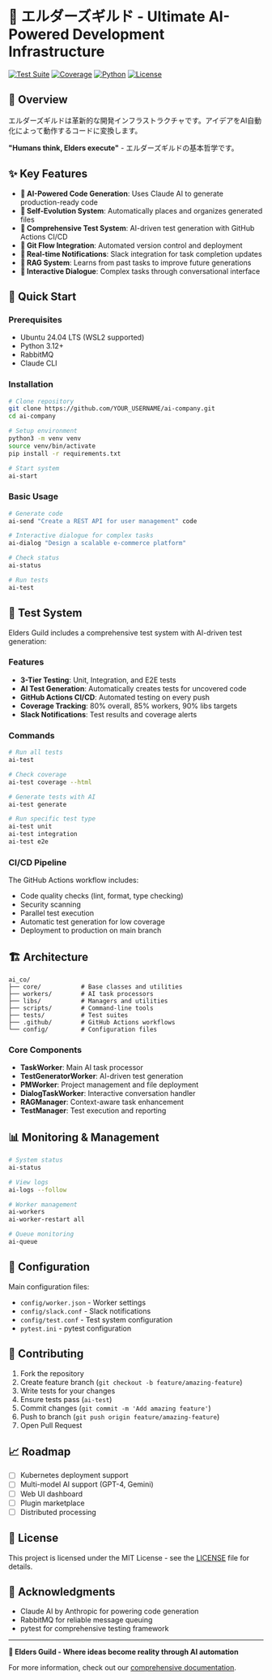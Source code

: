 # 🏰 エルダーズギルド - Ultimate AI-Powered Development Infrastructure

[![Test Suite](https://github.com/YOUR_USERNAME/elders-guild/actions/workflows/ci.yml/badge.svg)](https://github.com/YOUR_USERNAME/elders-guild/actions/workflows/ci.yml)
[![Coverage](https://img.shields.io/badge/coverage-80%25-brightgreen)](htmlcov/index.html)
[![Python](https://img.shields.io/badge/python-3.12-blue)](https://www.python.org)
[![License](https://img.shields.io/badge/license-MIT-green)](LICENSE)

## 🎯 Overview

エルダーズギルドは革新的な開発インフラストラクチャです。アイデアをAI自動化によって動作するコードに変換します。

**"Humans think, Elders execute"** - エルダーズギルドの基本哲学です。

## ✨ Key Features

- **🤖 AI-Powered Code Generation**: Uses Claude AI to generate production-ready code
- **🧬 Self-Evolution System**: Automatically places and organizes generated files
- **🧪 Comprehensive Test System**: AI-driven test generation with GitHub Actions CI/CD
- **🔄 Git Flow Integration**: Automated version control and deployment
- **📱 Real-time Notifications**: Slack integration for task completion updates
- **🧠 RAG System**: Learns from past tasks to improve future generations
- **💬 Interactive Dialogue**: Complex tasks through conversational interface

## 🚀 Quick Start

### Prerequisites

- Ubuntu 24.04 LTS (WSL2 supported)
- Python 3.12+
- RabbitMQ
- Claude CLI

### Installation

```bash
# Clone repository
git clone https://github.com/YOUR_USERNAME/ai-company.git
cd ai-company

# Setup environment
python3 -m venv venv
source venv/bin/activate
pip install -r requirements.txt

# Start system
ai-start
```

### Basic Usage

```bash
# Generate code
ai-send "Create a REST API for user management" code

# Interactive dialogue for complex tasks
ai-dialog "Design a scalable e-commerce platform"

# Check status
ai-status

# Run tests
ai-test
```

## 🧪 Test System

Elders Guild includes a comprehensive test system with AI-driven test generation:

### Features

- **3-Tier Testing**: Unit, Integration, and E2E tests
- **AI Test Generation**: Automatically creates tests for uncovered code
- **GitHub Actions CI/CD**: Automated testing on every push
- **Coverage Tracking**: 80% overall, 85% workers, 90% libs targets
- **Slack Notifications**: Test results and coverage alerts

### Commands

```bash
# Run all tests
ai-test

# Check coverage
ai-test coverage --html

# Generate tests with AI
ai-test generate

# Run specific test type
ai-test unit
ai-test integration
ai-test e2e
```

### CI/CD Pipeline

The GitHub Actions workflow includes:
- Code quality checks (lint, format, type checking)
- Security scanning
- Parallel test execution
- Automatic test generation for low coverage
- Deployment to production on main branch

## 🏗️ Architecture

```
ai_co/
├── core/           # Base classes and utilities
├── workers/        # AI task processors
├── libs/           # Managers and utilities
├── scripts/        # Command-line tools
├── tests/          # Test suites
├── .github/        # GitHub Actions workflows
└── config/         # Configuration files
```

### Core Components

- **TaskWorker**: Main AI task processor
- **TestGeneratorWorker**: AI-driven test generation
- **PMWorker**: Project management and file deployment
- **DialogTaskWorker**: Interactive conversation handler
- **RAGManager**: Context-aware task enhancement
- **TestManager**: Test execution and reporting

## 📊 Monitoring & Management

```bash
# System status
ai-status

# View logs
ai-logs --follow

# Worker management
ai-workers
ai-worker-restart all

# Queue monitoring
ai-queue
```

## 🔧 Configuration

Main configuration files:
- `config/worker.json` - Worker settings
- `config/slack.conf` - Slack notifications
- `config/test.conf` - Test system configuration
- `pytest.ini` - pytest configuration

## 🤝 Contributing

1. Fork the repository
2. Create feature branch (`git checkout -b feature/amazing-feature`)
3. Write tests for your changes
4. Ensure tests pass (`ai-test`)
5. Commit changes (`git commit -m 'Add amazing feature'`)
6. Push to branch (`git push origin feature/amazing-feature`)
7. Open Pull Request

## 📈 Roadmap

- [ ] Kubernetes deployment support
- [ ] Multi-model AI support (GPT-4, Gemini)
- [ ] Web UI dashboard
- [ ] Plugin marketplace
- [ ] Distributed processing

## 📜 License

This project is licensed under the MIT License - see the [LICENSE](LICENSE) file for details.

## 🙏 Acknowledgments

- Claude AI by Anthropic for powering code generation
- RabbitMQ for reliable message queuing
- pytest for comprehensive testing framework

---

**🎊 Elders Guild - Where ideas become reality through AI automation**

For more information, check out our [comprehensive documentation](docs/README.md).
